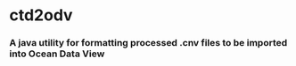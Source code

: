 # ctd2odv
### A java utility for formatting processed .cnv files to be imported into Ocean Data View ###
